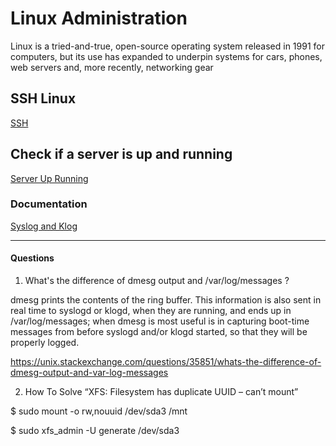 # Linux Administration

Linux is a tried-and-true, open-source operating system released in 1991 for computers, but its use has expanded to underpin systems for cars, phones, web servers and, more recently, networking gear

## SSH Linux

[SSH](./ssh/README.md)

## Check if a server is up and running

[Server Up Running](./server-up-running/README.md)




### Documentation

[Syslog and Klog](https://annvix.com/syslog_and_klog#:~:text=syslogd%20is%20a%20system%20logging,via%20the%20%2Fetc%2Fsyslog)

-------------------------

#### Questions

1. What's the difference of dmesg output and /var/log/messages ?

 dmesg prints the contents of the ring buffer. This information is also sent in real time to syslogd or klogd, when they are running, and ends up in /var/log/messages; when dmesg is most useful is in capturing boot-time messages from before syslogd and/or klogd started, so that they will be properly logged.

https://unix.stackexchange.com/questions/35851/whats-the-difference-of-dmesg-output-and-var-log-messages

2. How To Solve “XFS: Filesystem has duplicate UUID – can’t mount”

$ sudo mount -o rw,nouuid /dev/sda3  /mnt

$ sudo xfs_admin -U generate /dev/sda3

